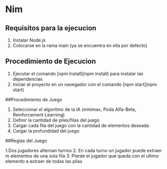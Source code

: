 # Nim

## Requisitos para la ejecucion

1. Instalar Node.js 
2. Colocarse en la rama main (ya se encuentra en ella por defecto)

## Procedimiento de Ejecucion 

1. Ejecutar el comando [npm install](npm install) para instalar las dependencias
2. Iniciar el proyecto en un navegador con el comando [npm start](npm start)


##Procedimiento de Juego

1. Seleccionar el algoritmo de la IA (minimax, Poda Alfa-Beta, Reinforcement Learning)
2. Definir la cantidad de piles/filas del juego
3. Cargar cada fila del juego con la cantidad de elementos deseada
4. Cargar la profundidad del juego


##Reglas del Juego

1.Dos jugadores alternan turnos
2. En cada turno un jugador puede extraer m elementos de una sola fila
3. Pierde el jugador que queda con el ultimo elemento a extraer de todas las pilas
